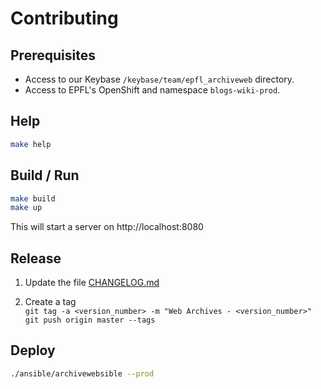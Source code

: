 Contributing
============

Prerequisites
-------------

* Access to our Keybase `/keybase/team/epfl_archiveweb` directory.
* Access to EPFL's OpenShift and namespace `blogs-wiki-prod`.

Help
-----

```bash
make help
```

Build / Run
-----------

```bash
make build
make up
```

This will start a server on http://localhost:8080

Release
-------

1. Update the file [CHANGELOG.md](CHANGELOG.md)

2. Create a tag  
`git tag -a <version_number> -m "Web Archives - <version_number>"`  
`git push origin master --tags`

Deploy
------

```bash
./ansible/archivewebsible --prod
```
